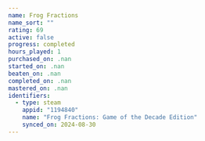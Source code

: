 ```yaml
---
name: Frog Fractions
name_sort: ""
rating: 69
active: false
progress: completed
hours_played: 1
purchased_on: .nan
started_on: .nan
beaten_on: .nan
completed_on: .nan
mastered_on: .nan
identifiers:
  - type: steam
    appid: "1194840"
    name: "Frog Fractions: Game of the Decade Edition"
    synced_on: 2024-08-30
---
```

